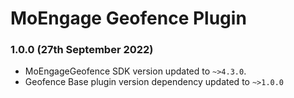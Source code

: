 # MoEngage Geofence Plugin

### 1.0.0 (27th September 2022)
- MoEngageGeofence SDK version updated to `~>4.3.0`.
- Geofence Base plugin version dependency updated to `~>1.0.0`
